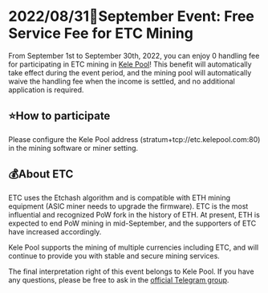 # 2022/08/31🎁September Event: Free Service Fee for ETC Mining

From September 1st to September 30th, 2022, you can enjoy 0 handling fee for participating in ETC mining in [Kele Pool](https://www.kelepool.com/)! This benefit will automatically take effect during the event period, and the mining pool will automatically waive the handling fee when the income is settled, and no additional application is required.

## ⭐How to participate

Please configure the Kele Pool address (stratum+tcp://etc.kelepool.com:80) in the mining software or miner setting.

## 💰About ETC

ETC uses the Etchash algorithm and is compatible with ETH mining equipment (ASIC miner needs to upgrade the firmware). ETC is the most influential and recognized PoW fork in the history of ETH. At present, ETH is expected to end PoW mining in mid-September, and the supporters of ETC have increased accordingly.

Kele Pool supports the mining of multiple currencies including ETC, and will continue to provide you with stable and secure mining services.

The final interpretation right of this event belongs to Kele Pool. If you have any questions, please be free to ask in the [official Telegram group](https://t.me/kelepoolcom).
